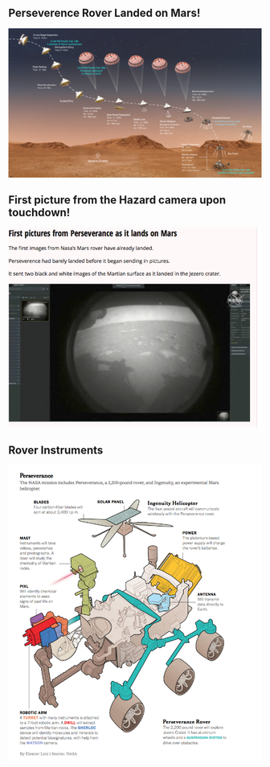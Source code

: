 ## Perseverence Rover Landed on Mars!
![alt text](perseverence.png)
## First picture from the Hazard camera upon touchdown!
![alt text](firstpic_perseverence.png)
## Rover Instruments
![alt text](perseverence_rover.png)